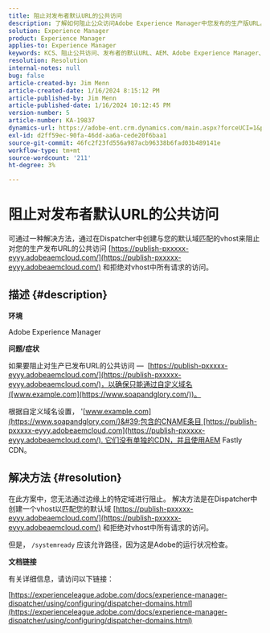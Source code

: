 ```yaml
---
title: 阻止对发布者默认URL的公共访问
description: 了解如何阻止公众访问Adobe Experience Manager中您发布的生产版URL。
solution: Experience Manager
product: Experience Manager
applies-to: Experience Manager
keywords: KCS、阻止公共访问、发布者的默认URL、AEM、Adobe Experience Manager、故障排除、Fastly、CDN、DNS、CNAME
resolution: Resolution
internal-notes: null
bug: false
article-created-by: Jim Menn
article-created-date: 1/16/2024 8:15:12 PM
article-published-by: Jim Menn
article-published-date: 1/16/2024 10:12:45 PM
version-number: 5
article-number: KA-19837
dynamics-url: https://adobe-ent.crm.dynamics.com/main.aspx?forceUCI=1&pagetype=entityrecord&etn=knowledgearticle&id=20ac51f0-abb4-ee11-a569-6045bd006268
exl-id: d2ff59ec-90fa-46dd-aa6a-cede20f6baa1
source-git-commit: 46fc2f23fd556a987acb96338b6fad03b489141e
workflow-type: tm+mt
source-wordcount: '211'
ht-degree: 3%

---
```


# 阻止对发布者默认URL的公共访问


可通过一种解决方法，通过在Dispatcher中创建与您的默认域匹配的vhost来阻止对您的生产发布URL的公共访问 [https://publish-pxxxxx-eyyy.adobeaemcloud.com/](https://publish-pxxxxx-eyyy.adobeaemcloud.com/) 和拒绝对vhost中所有请求的访问。

## 描述 {#description}


<b>环境</b>

Adobe Experience Manager

<b>问题/症状</b>

如果要阻止对生产已发布URL的公共访问 —  [https://publish-pxxxxx-eyyy.adobeaemcloud.com/](https://publish-pxxxxx-eyyy.adobeaemcloud.com/)，以确保只能通过自定义域名([www.example.com](https://www.soapandglory.com/))。

根据自定义域名设置， &#39;[www.example.com](https://www.soapandglory.com/)&#39;包含的CNAME条目 [https://publish-pxxxxx-eyyy.adobeaemcloud.com](https://publish-pxxxxx-eyyy.adobeaemcloud.com/). 它们没有单独的CDN，并且使用AEM Fastly CDN。


## 解决方法 {#resolution}


在此方案中，您无法通过边缘上的特定域进行阻止。 解决方法是在Dispatcher中创建一个vhost以匹配您的默认域 [https://publish-pxxxxx-eyyy.adobeaemcloud.com/](https://publish-pxxxxx-eyyy.adobeaemcloud.com/) 和拒绝对vhost中所有请求的访问。

但是， `/systemready` 应该允许路径，因为这是Adobe的运行状况检查。

<b>文档链接</b>

有关详细信息，请访问以下链接：

[https://experienceleague.adobe.com/docs/experience-manager-dispatcher/using/configuring/dispatcher-domains.html](https://experienceleague.adobe.com/docs/experience-manager-dispatcher/using/configuring/dispatcher-domains.html)
